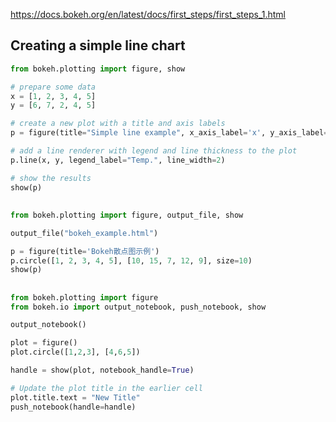 
https://docs.bokeh.org/en/latest/docs/first_steps/first_steps_1.html

## Creating a simple line chart

```python
from bokeh.plotting import figure, show

# prepare some data
x = [1, 2, 3, 4, 5]
y = [6, 7, 2, 4, 5]

# create a new plot with a title and axis labels
p = figure(title="Simple line example", x_axis_label='x', y_axis_label='y')

# add a line renderer with legend and line thickness to the plot
p.line(x, y, legend_label="Temp.", line_width=2)

# show the results
show(p)
```

## 

```python
from bokeh.plotting import figure, output_file, show

output_file("bokeh_example.html")

p = figure(title='Bokeh散点图示例')
p.circle([1, 2, 3, 4, 5], [10, 15, 7, 12, 9], size=10)
show(p)
```

##

```python
from bokeh.plotting import figure
from bokeh.io import output_notebook, push_notebook, show

output_notebook()

plot = figure()
plot.circle([1,2,3], [4,6,5])

handle = show(plot, notebook_handle=True)

# Update the plot title in the earlier cell
plot.title.text = "New Title"
push_notebook(handle=handle)
```

